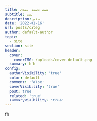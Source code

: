 ```yaml
---
title: تست دسته بندی
subtitle: تست
description: ستس
date: '2022-01-16'
url: posts/categ
author: default-author
topic:
  - site
section: site
header:
  cover:
    coverIMG: /uploads/cover-default.png
  summary: hfh
config:
  authorVisibility: 'true'
  color: default
  comment: 'false'
  coverVisibility: 'true'
  post: true
  related: 'true'
  summaryVisibility: 'true'
---
```

fh
